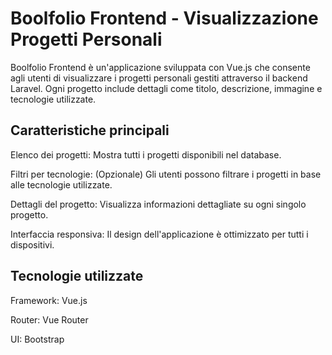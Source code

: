 # Boolfolio Frontend - Visualizzazione Progetti Personali

Boolfolio Frontend è un'applicazione sviluppata con Vue.js che consente agli utenti di visualizzare i progetti personali gestiti attraverso il backend Laravel. Ogni progetto include dettagli come titolo, descrizione, immagine e tecnologie utilizzate.

## Caratteristiche principali

Elenco dei progetti: Mostra tutti i progetti disponibili nel database.

Filtri per tecnologie: (Opzionale) Gli utenti possono filtrare i progetti in base alle tecnologie utilizzate.

Dettagli del progetto: Visualizza informazioni dettagliate su ogni singolo progetto.

Interfaccia responsiva: Il design dell'applicazione è ottimizzato per tutti i dispositivi.

## Tecnologie utilizzate

Framework: Vue.js 

Router: Vue Router

UI: Bootstrap 
